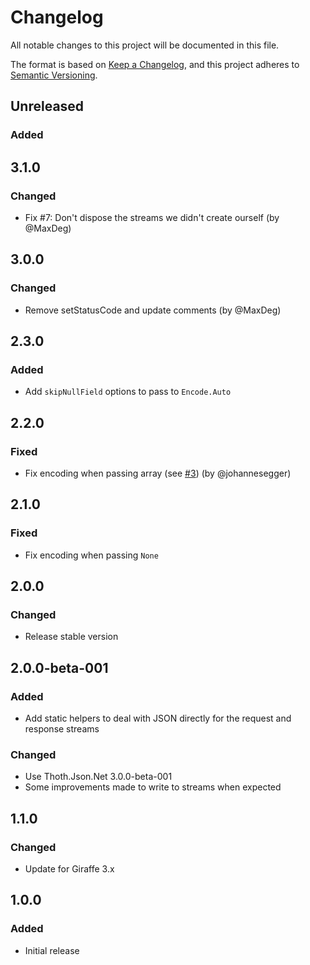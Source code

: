 # Changelog
All notable changes to this project will be documented in this file.

The format is based on [Keep a Changelog](https://keepachangelog.com/en/1.0.0/),
and this project adheres to [Semantic Versioning](https://semver.org/spec/v2.0.0.html).

## Unreleased

### Added

## 3.1.0

### Changed

* Fix #7: Don't dispose the streams we didn't create ourself (by @MaxDeg)

## 3.0.0

### Changed

* Remove setStatusCode and update comments (by @MaxDeg)

## 2.3.0

### Added

* Add `skipNullField` options to pass to `Encode.Auto`

## 2.2.0

### Fixed

* Fix encoding when passing array (see [#3](https://github.com/thoth-org/Thoth.Json.Giraffe/pull/3)) (by @johannesegger)

## 2.1.0

### Fixed

* Fix encoding when passing `None`

## 2.0.0

### Changed

* Release stable version

## 2.0.0-beta-001

### Added

* Add static helpers to deal with JSON directly for the request and response streams

### Changed

* Use Thoth.Json.Net 3.0.0-beta-001
* Some improvements made to write to streams when expected

## 1.1.0

### Changed

* Update for Giraffe 3.x

## 1.0.0

### Added

* Initial release
